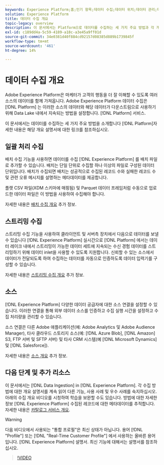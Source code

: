 ```yaml
---
keywords: Experience Platform;홈;인기 항목;데이터 수집;데이터 위치;데이터 관리;데이터 관리;계보;계보;배치;일괄 처리;수집된 데이터
solution: Experience Platform
title: 데이터 수집 개요
topic-legacy: overview
description: 이 문서에서는 Platform으로 데이터를 수집하는 세 가지 주요 방법과 각 개요 설명서에 대한 링크를 통해 자세한 정보를 설명합니다.
exl-id: c189dd4a-5c59-4189-a18c-a3e45a9ff01d
source-git-commit: 34e0381d40f884cd92157d08385d889b1739845f
workflow-type: tm+mt
source-wordcount: '461'
ht-degree: 14%

---
```


# 데이터 수집 개요

Adobe Experience Platform은 마케터가 고객의 행동을 더 잘 이해할 수 있도록 여러 소스의 데이터를 함께 가져옵니다. Adobe Experience Platform 데이터 수집은 [!DNL Platform] 는 이러한 소스의 데이터와 해당 데이터가 다운스트림으로 사용하기 위해 Data Lake 내에서 지속되는 방법을 설정합니다. [!DNL Platform] 서비스.

이 문서에서는 데이터를 수집하는 세 가지 주요 방법을 소개합니다 [!DNL Platform]자세한 내용은 해당 개요 설명서에 대한 링크를 참조하십시오.

## 일괄 처리 수집

배치 수집 기능을 사용하면 데이터를 수집 [!DNL Experience Platform] 를 배치 파일로 추가할 수 있습니다. 배치는 단일 단위로 수집할 하나 이상의 파일로 구성된 데이터 단위입니다. 배치가 수집되면 배치는 성공적으로 수집된 레코드 수와 실패한 레코드 수 및 관련 오류 메시지를 설명하는 메타데이터를 제공합니다.

플랫 CSV 파일(XDM 스키마에 매핑됨) 및 Parquet 데이터 프레임처럼 수동으로 업로드한 데이터 파일은 이 방법을 사용하여 수집해야 합니다.

자세한 내용은 [배치 수집 개요](./batch-ingestion/overview.md) 추가 정보.

## 스트리밍 수집

스트리밍 수집 기능을 사용하여 클라이언트 및 서버측 장치에서 다음으로 데이터를 보낼 수 있습니다 [!DNL Experience Platform] 실시간으로 [!DNL Platform] 에서는 데이터 레이크 내에서 스트리밍이 가능한 데이터 세트에 지속되는 수신 경험 데이터를 스트리밍하기 위해 데이터 inlet을 사용할 수 있도록 지원합니다. 신뢰할 수 있는 소스에서 데이터가 전달되도록 하여 수집하는 데이터를 자동으로 인증하도록 데이터 입력기를 구성할 수 있습니다.

자세한 내용은 [스트리밍 수집 개요](./streaming-ingestion/overview.md) 추가 정보.

## 소스

[!DNL Experience Platform] 다양한 데이터 공급자에 대한 소스 연결을 설정할 수 있습니다. 이러한 연결을 통해 외부 데이터 소스를 인증하고 수집 실행 시간을 설정하고 수집 처리량을 관리할 수 있습니다.

소스 연결은 다른 Adobe 애플리케이션(예: Adobe Analytics 및 Adobe Audience Manager), 타사 클라우드 스토리지 소스(예: [!DNL Azure Blob], [!DNL Amazon] S3, FTP 서버 및 SFTP 서버) 및 타사 CRM 시스템(예 [!DNL Microsoft Dynamics] 및 [!DNL Salesforce]).

자세한 내용은 [소스 개요](../sources/home.md) 추가 정보.

## 다음 단계 및 추가 리소스

이 문서에서는 [!DNL Data Ingestion] in [!DNL Experience Platform]. 각 수집 방법에 대한 개요 설명서를 계속 읽어 다른 기능, 사용 사례 및 우수 사례를 숙지하십시오. 아래의 수집 개요 비디오를 시청하여 학습을 보완할 수도 있습니다. 방법에 대한 자세한 정보 [!DNL Experience Platform] 수집된 레코드에 대한 메타데이터를 추적합니다. 자세한 내용은 [카탈로그 서비스 개요](../catalog/home.md).

>[!WARNING]
>
>다음 비디오에서 사용되는 &quot;통합 프로필&quot;은 최신 상태가 아닙니다. 용어 [!DNL "Profile"] 또는 [!DNL "Real-Time Customer Profile"] 에서 사용하는 올바른 용어입니다. [!DNL Experience Platform] 설명서. 최신 기능에 대해서는 설명서를 참조하십시오.

>[!VIDEO](https://video.tv.adobe.com/v/27106?quality=12&learn=on)
